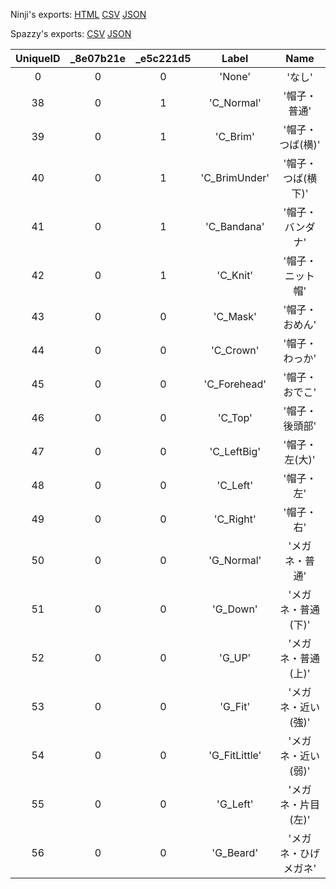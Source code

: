 Ninji's exports: [HTML](https://wuffs.org/acnh/bcsv_140/html/ItemNpcOutfitInfo.html) [CSV](https://wuffs.org/acnh/bcsv_140/csv/ItemNpcOutfitInfo.csv) [JSON](https://wuffs.org/acnh/bcsv_140/json/ItemNpcOutfitInfo.json)

Spazzy's exports: [CSV](https://github.com/McSpazzy/acnh-csv/blob/master/ItemNpcOutfitInfo.csv) [JSON](https://github.com/McSpazzy/acnh-json/blob/master/ItemNpcOutfitInfo.json)

| UniqueID | _8e07b21e | _e5c221d5 | Label | Name |
|:--:|:--:|:--:|:--:|:--:|
| 0 | 0 | 0 | 'None' | 'なし' | 
| 38 | 0 | 1 | 'C_Normal' | '帽子・普通' | 
| 39 | 0 | 1 | 'C_Brim' | '帽子・つば(横)' | 
| 40 | 0 | 1 | 'C_BrimUnder' | '帽子・つば(横下)' | 
| 41 | 0 | 1 | 'C_Bandana' | '帽子・バンダナ' | 
| 42 | 0 | 1 | 'C_Knit' | '帽子・ニット帽' | 
| 43 | 0 | 0 | 'C_Mask' | '帽子・おめん' | 
| 44 | 0 | 0 | 'C_Crown' | '帽子・わっか' | 
| 45 | 0 | 0 | 'C_Forehead' | '帽子・おでこ' | 
| 46 | 0 | 0 | 'C_Top' | '帽子・後頭部' | 
| 47 | 0 | 0 | 'C_LeftBig' | '帽子・左(大)' | 
| 48 | 0 | 0 | 'C_Left' | '帽子・左' | 
| 49 | 0 | 0 | 'C_Right' | '帽子・右' | 
| 50 | 0 | 0 | 'G_Normal' | 'メガネ・普通' | 
| 51 | 0 | 0 | 'G_Down' | 'メガネ・普通(下)' | 
| 52 | 0 | 0 | 'G_UP' | 'メガネ・普通(上)' | 
| 53 | 0 | 0 | 'G_Fit' | 'メガネ・近い(強)' | 
| 54 | 0 | 0 | 'G_FitLittle' | 'メガネ・近い(弱)' | 
| 55 | 0 | 0 | 'G_Left' | 'メガネ・片目(左)' | 
| 56 | 0 | 0 | 'G_Beard' | 'メガネ・ひげメガネ' | 
